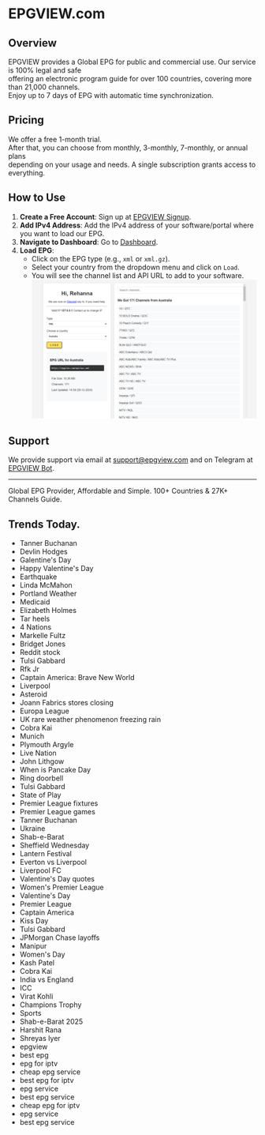 # EPGVIEW.com



## Overview
EPGVIEW provides a Global EPG for public and commercial use. Our service is 100% legal and safe\
offering an electronic program guide for over 100 countries, covering more than 21,000 channels.\
Enjoy up to 7 days of EPG with automatic time synchronization.

## Pricing
We offer a free 1-month trial. \
After that, you can choose from monthly, 3-monthly, 7-monthly, or annual plans \
depending on your usage and needs. A single subscription grants access to everything.

## How to Use
1. **Create a Free Account**: Sign up at [EPGVIEW Signup](https://epgview.com/signup.php).
2. **Add IPv4 Address**: Add the IPv4 address of your software/portal where you want to load our EPG.
3. **Navigate to Dashboard**: Go to [Dashboard](https://epgview.com/dashboard.php).
4. **Load EPG**:
   - Click on the EPG type (e.g., `xml` or `xml.gz`).
   - Select your country from the dropdown menu and click on `Load`.
   - You will see the channel list and API URL to add to your software.
![EPGVIEW](img/dashboard.png)
## Support
We provide support via email at [support@epgview.com](mailto:support@epgview.com) and on Telegram at [EPGVIEW Bot](https://t.me/epgview_bot).

---

Global EPG Provider, Affordable and Simple. 100+ Countries & 27K+ Channels Guide.

## Trends Today.

- Tanner Buchanan
- Devlin Hodges
- Galentine's Day
- Happy Valentine's Day
- Earthquake
- Linda McMahon
- Portland Weather
- Medicaid
- Elizabeth Holmes
- Tar heels
- 4 Nations
- Markelle Fultz
- Bridget Jones
- Reddit stock
- Tulsi Gabbard
- Rfk Jr
- Captain America: Brave New World
- Liverpool
- Asteroid
- Joann Fabrics stores closing
- Europa League
- UK rare weather phenomenon freezing rain
- Cobra Kai
- Munich
- Plymouth Argyle
- Live Nation
- John Lithgow
- When is Pancake Day
- Ring doorbell
- Tulsi Gabbard
- State of Play
- Premier League fixtures
- Premier League games
- Tanner Buchanan
- Ukraine
- Shab-e-Barat
- Sheffield Wednesday
- Lantern Festival
- Everton vs Liverpool
- Liverpool FC
- Valentine's Day quotes
- Women's Premier League
- Valentine's Day
- Premier League
- Captain America
- Kiss Day
- Tulsi Gabbard
- JPMorgan Chase layoffs
- Manipur
- Women's Day
- Kash Patel
- Cobra Kai
- India vs England
- ICC
- Virat Kohli
- Champions Trophy
- Sports
- Shab-e-Barat 2025
- Harshit Rana
- Shreyas Iyer
- epgview
- best epg
- epg for iptv
- cheap epg service
- best epg for iptv
- epg service
- best epg service
- cheap epg for iptv
- epg service
- best epg service
